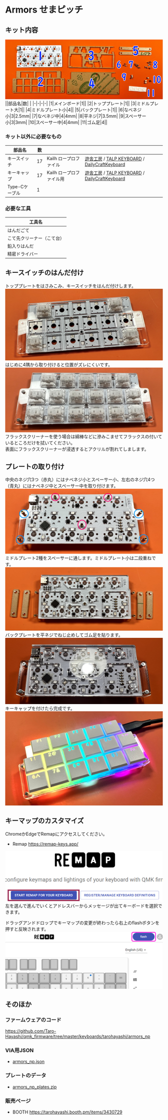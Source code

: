 # Armors せまピッチ

## キット内容
![](img/IMG_6580.jpg)  
||部品名|数| |
|-|-|-|-|
|1|メインボード|1||
|2|トッププレート|1||
|3|ミドルプレート大|1||
|4|ミドルプレート小|4||
|5|バックプレート|1||
|6|なべネジ小|3|2.5mm|
|7|なべネジ中|4|4mm|
|8|平ネジ|7|3.5mm|
|9|スペーサー小|3|3mm|
|10|スペーサー中|4|4mm|
|11|ゴム足|4||

### キット以外に必要なもの
|部品名|数|||
|-|-|-|-|
|キースイッチ|17|Kailh ロープロファイル|[遊舎工房](https://shop.yushakobo.jp/products/pg1350) / [TALP KEYBOARD](https://talpkeyboard.net/?category_id=620de8df0020fc01abddc60e) / [DailyCraftKeyboard](https://shop.dailycraft.jp/collections/choc-switches)|
|キーキャップ|17|Kailh ロープロファイル用|[遊舎工房](https://shop.yushakobo.jp/collections/keycaps/For-Choc-v1) / [TALP KEYBOARD](https://talpkeyboard.net/?category_id=623833f723c2aa4779e17298) / [DailyCraftKeyboard](https://shop.dailycraft.jp/collections/choc-keycaps)|
|Type-Cケーブル|1|||

### 必要な工具
|工具名|
|-|
|はんだごて|
|こて先クリーナー（こて台）|
|鉛入りはんだ|
|精密ドライバー|

## キースイッチのはんだ付け
トッププレートをはさみこみ、キースイッチをはんだ付けします。  
![](img/IMG_4949.jpg)  
はじめに4隅から取り付けると位置がズレにくいです。  
![](img/IMG_4953.jpg)  
フラックスクリーナーを使う場合は綿棒などに滲みこませてフラックスの付いているところだけを拭いてください。  
表面にフラックスクリーナーが浸透するとアクリルが割れてしまします。

## プレートの取り付け
中央のネジ穴3つ（赤丸）にはナベネジ小とスペーサー小、左右のネジ穴4つ（青丸）にはナベネジ中とスペーサー中を取り付けます。
![](img/IMG_4954.jpg)  
ミドルプレート2種をスペーサーに通します。ミドルプレート小は二段重ねです。
![](img/IMG_4955.jpg)  
バックプレートを平ネジでねじ止めしてゴム足を貼ります。
![](img/IMG_6579.jpg)  
キーキャップを付けたら完成です。
![](img/IMG_4963.jpg)  

## キーマップのカスタマイズ
ChromeかEdgeでRemapにアクセスしてください。  
- Remap https://remap-keys.app/

![](img/remap1.png)  
左を選んで進んでいくとアドレスバーからメッセージが出てキーボードを選択できます。  

ドラッグアンドドロップでキーマップの変更が終わったら右上のflashボタンを押すと反映されます。  
![](img/remap2.png)  

## そのほか

### ファームウェアのコード
https://github.com/Taro-Hayashi/qmk_firmware/tree/master/keyboards/tarohayashi/armors_np

### VIA用JSON
- [armors_np.json](https://github.com/Taro-Hayashi/Armors-NarrowPitch/releases/download/0.16.6/armors_np.json)

### プレートのデータ
- [armors_np_plates.zip](https://github.com/Taro-Hayashi/Armors-NarrowPitch/releases/download/0.16.6/armors_np_plates.zip)

### 販売ページ
- BOOTH https://tarohayashi.booth.pm/items/3430729
